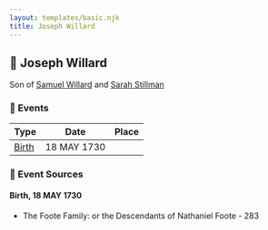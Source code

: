 ```yaml
---
layout: templates/basic.njk
title: Joseph Willard
---
```

## 🔵 Joseph Willard

Son of [Samuel Willard](/people/1/12362566) and [Sarah Stillman](/people/9/9722974)

### 📆 Events

Type | Date | Place
------ | ------ | ------
[Birth](#event-0) | 18 MAY 1730 |

### 📰 Event Sources

#### <a id="event-0"></a> Birth, 18 MAY 1730
* The Foote Family: or the Descendants of Nathaniel Foote  - 283
